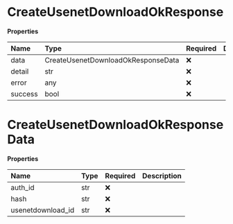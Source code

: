 # CreateUsenetDownloadOkResponse

**Properties**

| Name    | Type                               | Required | Description |
| :------ | :--------------------------------- | :------- | :---------- |
| data    | CreateUsenetDownloadOkResponseData | ❌       |             |
| detail  | str                                | ❌       |             |
| error   | any                                | ❌       |             |
| success | bool                               | ❌       |             |

# CreateUsenetDownloadOkResponseData

**Properties**

| Name              | Type | Required | Description |
| :---------------- | :--- | :------- | :---------- |
| auth_id           | str  | ❌       |             |
| hash              | str  | ❌       |             |
| usenetdownload_id | str  | ❌       |             |
